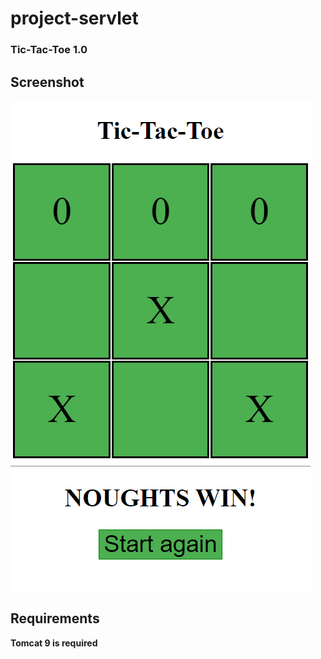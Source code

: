 # project-servlet
### Tic-Tac-Toe 1.0
## Screenshot

![screenshot](./src/main/webapp/img/tic-tac-toe.png?raw=true)

## Requirements
**Tomcat 9 is required**
